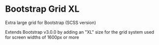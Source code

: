 Bootstrap Grid XL
=================

Extra large grid for Bootstrap (SCSS version)

Extends Bootstrap v3.0.0 by adding an "XL" size for the grid system
used for screen widths of 1600px or more
